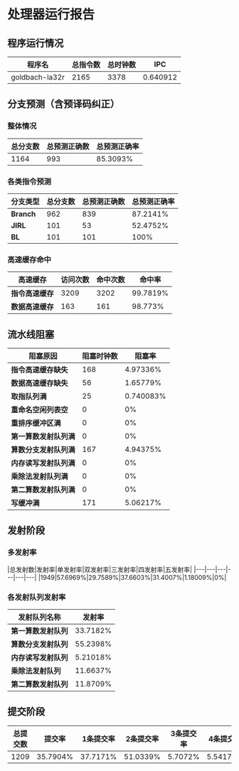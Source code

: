 # 处理器运行报告
## 程序运行情况
|程序名|总指令数|总时钟数|IPC|
|---|---|---|---|
|goldbach-la32r|2165|3378|0.640912|

## 分支预测（含预译码纠正）
### 整体情况
|总分支数|总预测正确数|总预测正确率|
|---|---|---|
|1164|993|85.3093%|

### 各类指令预测
|分支类型|总分支数|总预测正确数|总预测正确率|
|---|---|---|---|
|**Branch**| 962 | 839 | 87.2141%|
|**JIRL**| 101 | 53 | 52.4752%|
|**BL**| 101 | 101 | 100%|

### 高速缓存命中
|高速缓存|访问次数|命中次数|命中率|
|---|---|---|---|
|**指令高速缓存**| 3209 | 3202 | 99.7819%|
|**数据高速缓存**| 163 | 161 | 98.773%|
## 流水线阻塞
|阻塞原因|阻塞时钟数|阻塞率|
|---|---|---|
|**指令高速缓存缺失**| 168 | 4.97336%|
|**数据高速缓存缺失**| 56 | 1.65779%|
|**取指队列满**| 25 | 0.740083%|
|**重命名空闲列表空**|0 | 0%|
|**重排序缓冲区满**|0 | 0%|
|**第一算数发射队列满**|0 | 0%|
|**算数分支发射队列满**|167 | 4.94375%|
|**内存读写发射队列满**|0 | 0%|
|**乘除法发射队列满**|0 | 0%|
|**第二算数发射队列满**|0 | 0%|
|**写缓冲满**|171 | 5.06217%|

## 发射阶段
### 多发射率
|总发射数|发射率|单发射率|双发射率|三发射率|四发射率|五发射率|
|---|---|---|---|---|---|
|1949|57.6969%|29.7589%|37.6603%|31.4007%|1.18009%|0%|

### 各发射队列发射率
|发射队列名称|发射率|
|---|---|
|**第一算数发射队列**|33.7182%|
|**算数分支发射队列**|55.2398%|
|**内存读写发射队列**|5.21018%|
|**乘除法发射队列**|11.6637%|
|**第二算数发射队列**|11.8709%|

## 提交阶段
|总提交数|提交率|1条提交率|2条提交率|3条提交率|4条提交率|
|---|---|---|---|---|---|
|1209|35.7904%|37.7171%|51.0339%|5.7072%|5.54177%|
